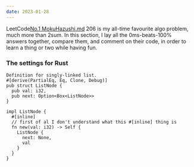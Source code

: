 ```yaml
---
date: 2023-01-28
---
```


LeetCode[No.1 MokuHazushi.md](No.1%20MokuHazushi.md) 206 is my all-time favourite algo problem, much more than 2sum.
In this section, I lay all the 0ms-beats-100% answers together, compare them, and comment on their code, in order to learn a thing or two while having fun.

### The settings for Rust
```
Definition for singly-linked list.
#[derive(PartialEq, Eq, Clone, Debug)]
pub struct ListNode {
  pub val: i32,
  pub next: Option<Box<ListNode>>
}
 
impl ListNode {
  #[inline] 
  // first of al I don't understand what this #[inline] thing is
  fn new(val: i32) -> Self {
    ListNode {
      next: None,
      val
    }
  }
}
```